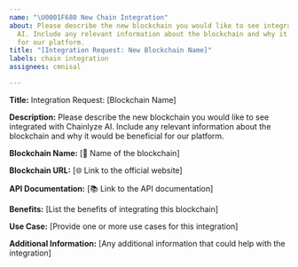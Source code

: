 ```yaml
---
name: "\U0001F680 New Chain Integration"
about: Please describe the new blockchain you would like to see integrated with Chainlyze
  AI. Include any relevant information about the blockchain and why it would be beneficial
  for our platform.
title: "[Integration Request: New Blockchain Name]"
labels: chain integration
assignees: cmnisal

---
```


**Title:** Integration Request: [Blockchain Name]

**Description:**
Please describe the new blockchain you would like to see integrated with Chainlyze AI. Include any relevant information about the blockchain and why it would be beneficial for our platform.

**Blockchain Name:**
[🔗 Name of the blockchain]

**Blockchain URL:**
[🌐 Link to the official website]

**API Documentation:**
[📚 Link to the API documentation]

**Benefits:**
[List the benefits of integrating this blockchain]

**Use Case:**
[Provide one or more use cases for this integration]

**Additional Information:**
[Any additional information that could help with the integration]
